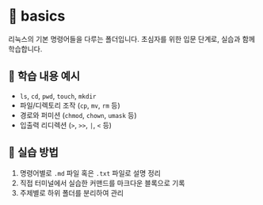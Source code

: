 # 📁 basics

리눅스의 기본 명령어들을 다루는 폴더입니다. 초심자를 위한 입문 단계로, 실습과 함께 학습합니다.

## 📌 학습 내용 예시
- `ls`, `cd`, `pwd`, `touch`, `mkdir`
- 파일/디렉토리 조작 (`cp`, `mv`, `rm` 등)
- 경로와 퍼미션 (`chmod`, `chown`, `umask` 등)
- 입출력 리디렉션 (`>`, `>>`, `|`, `<` 등)

## 🧪 실습 방법
1. 명령어별로 `.md` 파일 혹은 `.txt` 파일로 설명 정리
2. 직접 터미널에서 실습한 커맨드를 마크다운 블록으로 기록
3. 주제별로 하위 폴더를 분리하여 관리